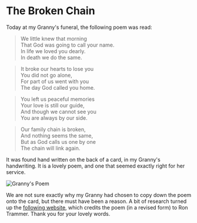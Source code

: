 ﻿---
Title: Granny's Poem
Published: 21/2/2017
Tags:
- Granny
- Funeral
- Poem
---

# The Broken Chain

Today at my Granny's funeral, the following poem was read:

> We little knew that morning  
That God was going to call your name.  
In life  we loved you dearly.  
In death we do the same.

> It broke our hearts to lose you  
You did not go alone,  
For part of us went with you  
The day God called you home.

> You left us peaceful memories  
Your love is still our guide,  
And though we cannot see you  
You are always by our side.

> Our family chain is broken,  
And nothing seems the same,  
But as God calls us one by one  
The chain will link again.

It was found hand written on the back of a card, in my Granny's handwriting.  It is a lovely poem, and one that seemed exactly right for her service.

![Granny's Poem](https://gep13wpstorage.blob.core.windows.net/gep13/2017/02/21/granny-poem.jpg)

We are not sure exactly why my Granny had chosen to copy down the poem onto the card, but there must have been a reason.  A bit of research turned up the [following website](http://www.rontranmer.com/broken-chain-revised), which credits the poem (in a revised form) to Ron Trammer.  Thank you for your lovely words.